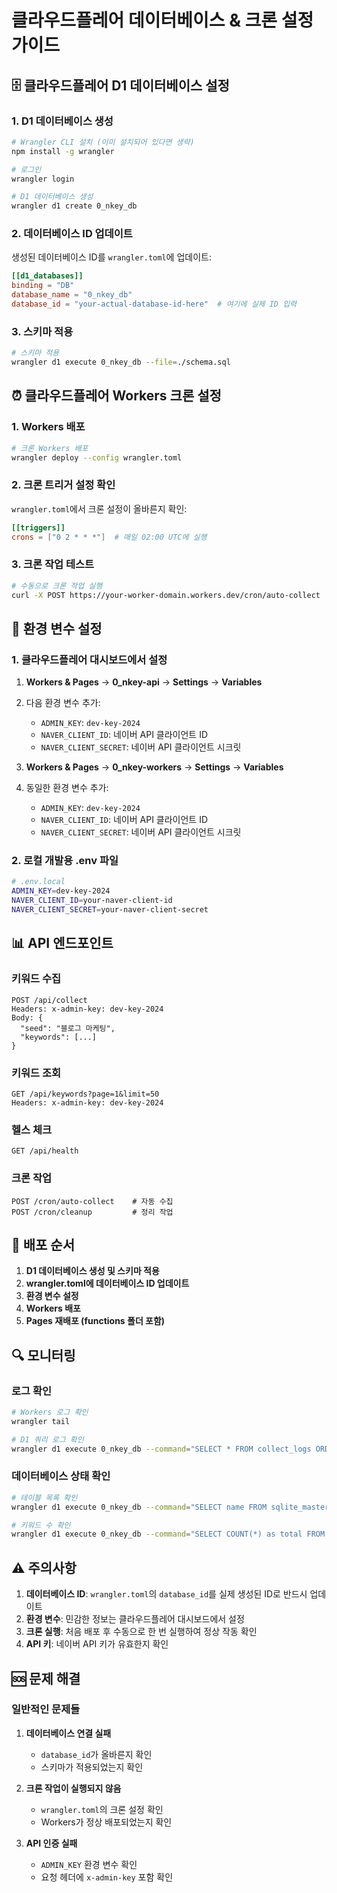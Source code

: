 # 클라우드플레어 데이터베이스 & 크론 설정 가이드

## 🗄️ 클라우드플레어 D1 데이터베이스 설정

### 1. D1 데이터베이스 생성

```bash
# Wrangler CLI 설치 (이미 설치되어 있다면 생략)
npm install -g wrangler

# 로그인
wrangler login

# D1 데이터베이스 생성
wrangler d1 create 0_nkey_db
```

### 2. 데이터베이스 ID 업데이트

생성된 데이터베이스 ID를 `wrangler.toml`에 업데이트:

```toml
[[d1_databases]]
binding = "DB"
database_name = "0_nkey_db"
database_id = "your-actual-database-id-here"  # 여기에 실제 ID 입력
```

### 3. 스키마 적용

```bash
# 스키마 적용
wrangler d1 execute 0_nkey_db --file=./schema.sql
```

## ⏰ 클라우드플레어 Workers 크론 설정

### 1. Workers 배포

```bash
# 크론 Workers 배포
wrangler deploy --config wrangler.toml
```

### 2. 크론 트리거 설정 확인

`wrangler.toml`에서 크론 설정이 올바른지 확인:

```toml
[[triggers]]
crons = ["0 2 * * *"]  # 매일 02:00 UTC에 실행
```

### 3. 크론 작업 테스트

```bash
# 수동으로 크론 작업 실행
curl -X POST https://your-worker-domain.workers.dev/cron/auto-collect
```

## 🔧 환경 변수 설정

### 1. 클라우드플레어 대시보드에서 설정

1. **Workers & Pages** → **0_nkey-api** → **Settings** → **Variables**
2. 다음 환경 변수 추가:
   - `ADMIN_KEY`: `dev-key-2024`
   - `NAVER_CLIENT_ID`: 네이버 API 클라이언트 ID
   - `NAVER_CLIENT_SECRET`: 네이버 API 클라이언트 시크릿

3. **Workers & Pages** → **0_nkey-workers** → **Settings** → **Variables**
4. 동일한 환경 변수 추가:
   - `ADMIN_KEY`: `dev-key-2024`
   - `NAVER_CLIENT_ID`: 네이버 API 클라이언트 ID
   - `NAVER_CLIENT_SECRET`: 네이버 API 클라이언트 시크릿

### 2. 로컬 개발용 .env 파일

```bash
# .env.local
ADMIN_KEY=dev-key-2024
NAVER_CLIENT_ID=your-naver-client-id
NAVER_CLIENT_SECRET=your-naver-client-secret
```

## 📊 API 엔드포인트

### 키워드 수집
```
POST /api/collect
Headers: x-admin-key: dev-key-2024
Body: {
  "seed": "블로그 마케팅",
  "keywords": [...]
}
```

### 키워드 조회
```
GET /api/keywords?page=1&limit=50
Headers: x-admin-key: dev-key-2024
```

### 헬스 체크
```
GET /api/health
```

### 크론 작업
```
POST /cron/auto-collect    # 자동 수집
POST /cron/cleanup         # 정리 작업
```

## 🚀 배포 순서

1. **D1 데이터베이스 생성 및 스키마 적용**
2. **wrangler.toml에 데이터베이스 ID 업데이트**
3. **환경 변수 설정**
4. **Workers 배포**
5. **Pages 재배포 (functions 폴더 포함)**

## 🔍 모니터링

### 로그 확인
```bash
# Workers 로그 확인
wrangler tail

# D1 쿼리 로그 확인
wrangler d1 execute 0_nkey_db --command="SELECT * FROM collect_logs ORDER BY created_at DESC LIMIT 10"
```

### 데이터베이스 상태 확인
```bash
# 테이블 목록 확인
wrangler d1 execute 0_nkey_db --command="SELECT name FROM sqlite_master WHERE type='table'"

# 키워드 수 확인
wrangler d1 execute 0_nkey_db --command="SELECT COUNT(*) as total FROM keywords"
```

## ⚠️ 주의사항

1. **데이터베이스 ID**: `wrangler.toml`의 `database_id`를 실제 생성된 ID로 반드시 업데이트
2. **환경 변수**: 민감한 정보는 클라우드플레어 대시보드에서 설정
3. **크론 실행**: 처음 배포 후 수동으로 한 번 실행하여 정상 작동 확인
4. **API 키**: 네이버 API 키가 유효한지 확인

## 🆘 문제 해결

### 일반적인 문제들

1. **데이터베이스 연결 실패**
   - `database_id`가 올바른지 확인
   - 스키마가 적용되었는지 확인

2. **크론 작업이 실행되지 않음**
   - `wrangler.toml`의 크론 설정 확인
   - Workers가 정상 배포되었는지 확인

3. **API 인증 실패**
   - `ADMIN_KEY` 환경 변수 확인
   - 요청 헤더에 `x-admin-key` 포함 확인